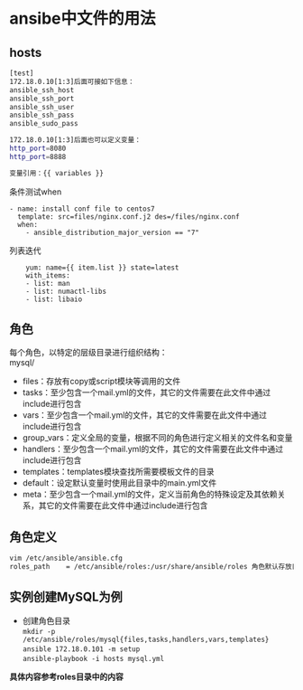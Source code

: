 # ansibe中文件的用法

## hosts

```bash
[test]
172.18.0.10[1:3]后面可接如下信息：
ansible_ssh_host  
ansible_ssh_port  
ansible_ssh_user  
ansible_ssh_pass  
ansible_sudo_pass 

172.18.0.10[1:3]后面也可以定义变量：
http_port=8080
http_port=8888

变量引用：{{ variables }}
```

条件测试when
```
- name: install conf file to centos7
  template: src=files/nginx.conf.j2 des=/files/nginx.conf
  when:  
    - ansible_distribution_major_version == "7"
```

列表迭代  
```
    yum: name={{ item.list }} state=latest
    with_items:
    - list: man
    - list: numactl-libs
    - list: libaio
```

## 角色
每个角色，以特定的层级目录进行组织结构：   
mysql/   
- files：存放有copy或script模块等调用的文件   
- tasks：至少包含一个mail.yml的文件，其它的文件需要在此文件中通过include进行包含   
- vars：至少包含一个mail.yml的文件，其它的文件需要在此文件中通过include进行包含  
- group_vars：定义全局的变量，根据不同的角色进行定义相关的文件名和变量
- handlers：至少包含一个mail.yml的文件，其它的文件需要在此文件中通过include进行包含   
- templates：templates模块查找所需要模板文件的目录   
- default：设定默认变量时使用此目录中的main.yml文件  
- meta：至少包含一个mail.yml的文件，定义当前角色的特殊设定及其依赖关系，其它的文件需要在此文件中通过include进行包含   

## 角色定义

```bash
vim /etc/ansible/ansible.cfg
roles_path    = /etc/ansible/roles:/usr/share/ansible/roles 角色默认存放目录     


```

## 实例创建MySQL为例

- 创建角色目录  
`mkdir -p /etc/ansible/roles/mysql{files,tasks,handlers,vars,templates}`  
`ansible 172.18.0.101 -m setup `  
`ansible-playbook -i hosts mysql.yml`   
 
**具体内容参考roles目录中的内容**   
